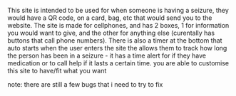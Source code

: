 This site is intended to be used for when someone is having a seizure, they would have a QR code, on a card, bag, etc that would send you to the website. 
The site is made for cellphones, and has 2 boxes, 1 for information you would want to give, and the other for anything else (curentally has buttons that call phone numbers).
There is also a timer at the bottom that auto starts when the user enters the site the allows them to track how long the person has been in a seizure - it has a time alert for if they have medication or to call help if it lasts a certain time.
you are able to customise this site to have/fit what you want

note: there are still a few bugs that i need to try to fix
